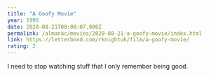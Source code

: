 ```yaml
---
title: "A Goofy Movie"
year: 1995
date: 2020-08-21T00:00:07.000Z
permalink: /almanac/movies/2020-08-21-a-goofy-movie/index.html
link: https://letterboxd.com/rknightuk/film/a-goofy-movie/
rating: 2
---
```


I need to stop watching stuff that I only remember being good.